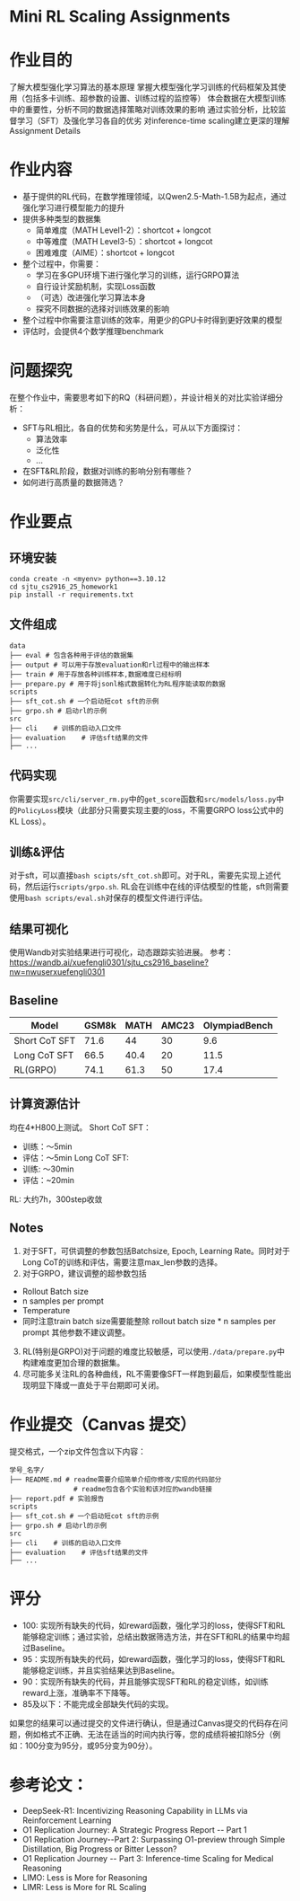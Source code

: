 # Mini RL Scaling Assignments
# 作业目的
了解大模型强化学习算法的基本原理
掌握大模型强化学习训练的代码框架及其使用（包括多卡训练、超参数的设置、训练过程的监控等）
体会数据在大模型训练中的重要性，分析不同的数据选择策略对训练效果的影响
通过实验分析，比较监督学习（SFT）及强化学习各自的优劣
对inference-time scaling建立更深的理解Assignment Details

# 作业内容
- 基于提供的RL代码，在数学推理领域，以Qwen2.5-Math-1.5B为起点，通过强化学习进行模型能力的提升
- 提供多种类型的数据集
  - 简单难度（MATH Level1-2）：shortcot + longcot
  - 中等难度（MATH Level3-5）：shortcot + longcot
  - 困难难度（AIME）：shortcot + longcot
- 整个过程中，你需要：
  - 学习在多GPU环境下进行强化学习的训练，运行GRPO算法
  - 自行设计奖励机制，实现Loss函数
  - （可选）改进强化学习算法本身
  - 探究不同数据的选择对训练效果的影响
- 整个过程中你需要注意训练的效率，用更少的GPU卡时得到更好效果的模型
- 评估时，会提供4个数学推理benchmark

# 问题探究
在整个作业中，需要思考如下的RQ（科研问题），并设计相关的对比实验详细分析：
- SFT与RL相比，各自的优势和劣势是什么，可从以下方面探讨：
  - 算法效率
  - 泛化性
  - ...
- 在SFT&RL阶段，数据对训练的影响分别有哪些？
- 如何进行高质量的数据筛选？
# 作业要点
## 环境安装
```
conda create -n <myenv> python==3.10.12
cd sjtu_cs2916_25_homework1
pip install -r requirements.txt
```
## 文件组成
```
data
├── eval # 包含各种用于评估的数据集
├── output # 可以用于存放evaluation和rl过程中的输出样本
├── train # 用于存放各种训练样本,数据难度已经标明
├── prepare.py # 用于将jsonl格式数据转化为RL程序能读取的数据
scripts
├── sft_cot.sh # 一个启动短cot sft的示例
├── grpo.sh # 启动rl的示例
src    
├── cli    # 训练的启动入口文件
├── evaluation    # 评估sft结果的文件
├── ...
```
## 代码实现
你需要实现`src/cli/server_rm.py`中的`get_score`函数和`src/models/loss.py`中的`PolicyLoss`模块（此部分只需要实现主要的loss，不需要GRPO loss公式中的KL Loss）。
## 训练&评估
对于sft，可以直接`bash scipts/sft_cot.sh`即可。对于RL，需要先实现上述代码，然后运行`scripts/grpo.sh`.
RL会在训练中在线的评估模型的性能，sft则需要使用`bash scripts/eval.sh`对保存的模型文件进行评估。
## 结果可视化
使用Wandb对实验结果进行可视化，动态跟踪实验进展。
参考：https://wandb.ai/xuefengli0301/sjtu_cs2916_baseline?nw=nwuserxuefengli0301
## Baseline

| Model          | GSM8k | MATH | AMC23 | OlympiadBench |
|----------------|-------|------|-------|---------------|
| Short CoT SFT  | 71.6  | 44   | 30    | 9.6           |
| Long CoT SFT   | 66.5  | 40.4 | 20    | 11.5          |
| RL(GRPO)       | 74.1  | 61.3 | 50    | 17.4          |

## 计算资源估计
均在4*H800上测试。
Short CoT SFT：
- 训练：～5min
- 评估：～5min
Long CoT SFT:
- 训练: ～30min
- 评估：~20min

RL: 大约7h，300step收敛

## Notes
1. 对于SFT，可供调整的参数包括Batchsize, Epoch, Learning Rate。同时对于Long CoT的训练和评估，需要注意max_len参数的选择。
2. 对于GRPO，建议调整的超参数包括
- Rollout Batch size
- n samples per prompt
- Temperature
- 同时注意train batch size需要能整除 rollout batch size * n samples per prompt 其他参数不建议调整。
3. RL(特别是GRPO)对于问题的难度比较敏感，可以使用`./data/prepare.py`中构建难度更加合理的数据集。
4. 尽可能多关注RL的各种曲线，RL不需要像SFT一样跑到最后，如果模型性能出现明显下降或一直处于平台期即可关闭。


# 作业提交（Canvas 提交）
提交格式，一个zip文件包含以下内容：
```
学号_名字/
├── README.md # readme需要介绍简单介绍你修改/实现的代码部分
                # readme包含各个实验和该对应的wandb链接
├── report.pdf # 实验报告
scripts
├── sft_cot.sh # 一个启动短cot sft的示例
├── grpo.sh # 启动rl的示例
src    
├── cli    # 训练的启动入口文件
├── evaluation    # 评估sft结果的文件
├── ...
```

# 评分
- 100: 实现所有缺失的代码，如reward函数，强化学习的loss，使得SFT和RL能够稳定训练；通过实验，总结出数据筛选方法，并在SFT和RL的结果中均超过Baseline。
- 95：实现所有缺失的代码，如reward函数，强化学习的loss，使得SFT和RL能够稳定训练，并且实验结果达到Baseline。
- 90：实现所有缺失的代码，并且能够实现SFT和RL的稳定训练，如训练reward上涨，准确率不下降等。
- 85及以下：不能完成全部缺失代码的实现。

如果您的结果可以通过提交的文件进行确认，但是通过Canvas提交的代码存在问题，例如格式不正确、无法在适当的时间内执行等，您的成绩将被扣除5分（例如：100分变为95分，或95分变为90分）。


# 参考论文：
- DeepSeek-R1: Incentivizing Reasoning Capability in LLMs via Reinforcement Learning
- O1 Replication Journey: A Strategic Progress Report -- Part 1
- O1 Replication Journey--Part 2: Surpassing O1-preview through Simple Distillation, Big Progress or Bitter Lesson?
- O1 Replication Journey -- Part 3: Inference-time Scaling for Medical Reasoning
- LIMO: Less is More for Reasoning
- LIMR: Less is More for RL Scaling
